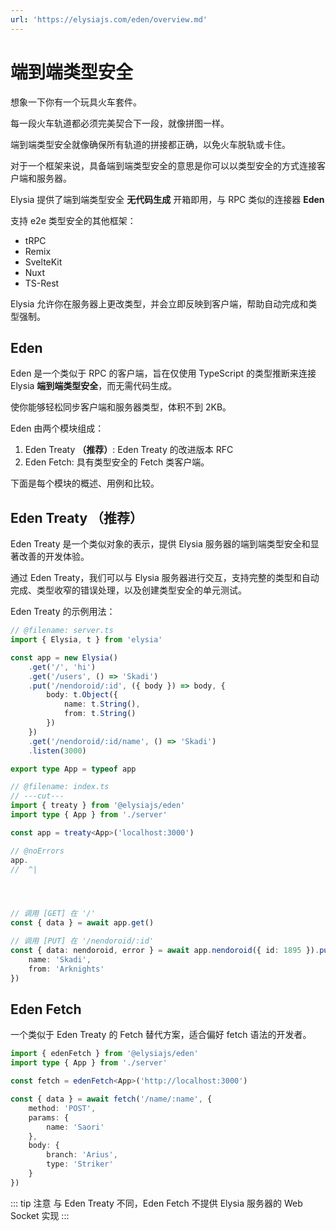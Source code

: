 ```yaml
---
url: 'https://elysiajs.com/eden/overview.md'
---
```


# 端到端类型安全

想象一下你有一个玩具火车套件。

每一段火车轨道都必须完美契合下一段，就像拼图一样。

端到端类型安全就像确保所有轨道的拼接都正确，以免火车脱轨或卡住。

对于一个框架来说，具备端到端类型安全的意思是你可以以类型安全的方式连接客户端和服务器。

Elysia 提供了端到端类型安全 **无代码生成** 开箱即用，与 RPC 类似的连接器 **Eden**

支持 e2e 类型安全的其他框架：

* tRPC
* Remix
* SvelteKit
* Nuxt
* TS-Rest

Elysia 允许你在服务器上更改类型，并会立即反映到客户端，帮助自动完成和类型强制。

## Eden

Eden 是一个类似于 RPC 的客户端，旨在仅使用 TypeScript 的类型推断来连接 Elysia **端到端类型安全**，而无需代码生成。

使你能够轻松同步客户端和服务器类型，体积不到 2KB。

Eden 由两个模块组成：

1. Eden Treaty **（推荐）**: Eden Treaty 的改进版本 RFC
2. Eden Fetch: 具有类型安全的 Fetch 类客户端。

下面是每个模块的概述、用例和比较。

## Eden Treaty （推荐）

Eden Treaty 是一个类似对象的表示，提供 Elysia 服务器的端到端类型安全和显著改善的开发体验。

通过 Eden Treaty，我们可以与 Elysia 服务器进行交互，支持完整的类型和自动完成、类型收窄的错误处理，以及创建类型安全的单元测试。

Eden Treaty 的示例用法：

```typescript twoslash
// @filename: server.ts
import { Elysia, t } from 'elysia'

const app = new Elysia()
    .get('/', 'hi')
    .get('/users', () => 'Skadi')
    .put('/nendoroid/:id', ({ body }) => body, {
        body: t.Object({
            name: t.String(),
            from: t.String()
        })
    })
    .get('/nendoroid/:id/name', () => 'Skadi')
    .listen(3000)

export type App = typeof app

// @filename: index.ts
// ---cut---
import { treaty } from '@elysiajs/eden'
import type { App } from './server'

const app = treaty<App>('localhost:3000')

// @noErrors
app.
//  ^|




// 调用 [GET] 在 '/'
const { data } = await app.get()

// 调用 [PUT] 在 '/nendoroid/:id'
const { data: nendoroid, error } = await app.nendoroid({ id: 1895 }).put({
    name: 'Skadi',
    from: 'Arknights'
})
```

## Eden Fetch

一个类似于 Eden Treaty 的 Fetch 替代方案，适合偏好 fetch 语法的开发者。

```typescript
import { edenFetch } from '@elysiajs/eden'
import type { App } from './server'

const fetch = edenFetch<App>('http://localhost:3000')

const { data } = await fetch('/name/:name', {
    method: 'POST',
    params: {
        name: 'Saori'
    },
    body: {
        branch: 'Arius',
        type: 'Striker'
    }
})
```

::: tip 注意
与 Eden Treaty 不同，Eden Fetch 不提供 Elysia 服务器的 Web Socket 实现
:::
